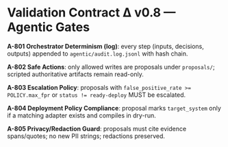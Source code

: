 # Validation Contract Δ v0.8 — Agentic Gates

**A-801 Orchestrator Determinism (log)**: every step (inputs, decisions, outputs) appended to `agentic/audit.log.jsonl` with hash chain.

**A-802 Safe Actions**: only allowed writes are proposals under `proposals/`; scripted authoritative artifacts remain read-only.

**A-803 Escalation Policy**: proposals with `false_positive_rate >= POLICY.max_fpr` or `status != ready-deploy` MUST be escalated.

**A-804 Deployment Policy Compliance**: proposal marks `target_system` only if a matching adapter exists and compiles in dry-run.

**A-805 Privacy/Redaction Guard**: proposals must cite evidence spans/quotes; no new PII strings; redactions preserved.